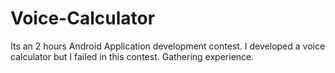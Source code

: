 # Voice-Calculator
Its an 2 hours Android Application development contest. I developed a voice calculator but I failed in this contest. Gathering experience.
